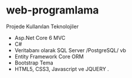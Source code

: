# web-programlama


Projede Kullanılan Teknolojiler
* Asp.Net Core 6 MVC 
* C#
* Veritabanı olarak SQL Server /PostgreSQL/ vb
* Entity Framework Core ORM
* Bootstrap Tema
* HTML5, CSS3, Javascript ve JQUERY
. 
